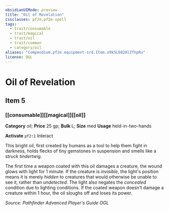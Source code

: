 ```yaml
---
obsidianUIMode: preview
title: "Oil of Revelation"
cssclasses: pf2e,pf2e-spell
tags:
  - trait/consumable
  - trait/magical
  - trait/oil
  - trait/common
  - category/oil
aliases: "Compendium.pf2e.equipment-srd.Item.o9k5L682AlZfhpRu"
license: OGL
---
```

# Oil of Revelation
## Item 5
### [[consumable]][[magical]][[oil]]

**Category** oil; 
**Price** 25 gp; 
**Bulk** L; **Size** med
**Usage** held-in-two-hands

**Activate** `pf2:1` Interact

This bright oil, first created by humans as a tool to help them fight in darkness, holds flecks of tiny gemstones in suspension and smells like a struck _tindertwig_.

The first time a weapon coated with this oil damages a creature, the wound glows with light for 1 minute. If the creature is _invisible_, the light's position means it is merely _hidden_ to creatures that would otherwise be unable to see it, rather than _undetected_. The light also negates the _concealed_ condition due to lighting conditions. If the coated weapon doesn't damage a creature within 1 hour, the oil sloughs off and loses its power.

*Source: Pathfinder Advanced Player's Guide*
*OGL*